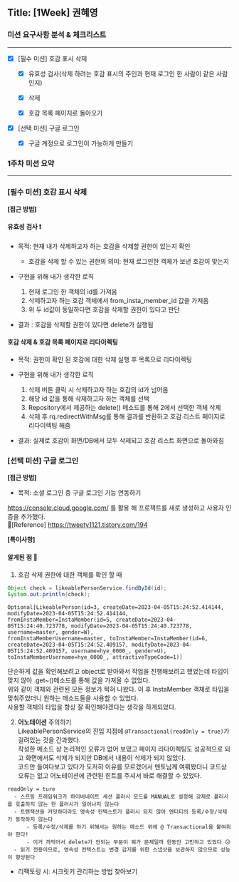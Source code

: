 ## Title: [1Week] 권혜영

### 미션 요구사항 분석 & 체크리스트

---

- [x] [필수 미션] 호감 표시 삭제
    - [x] 유효성 검사(삭제 하려는 호감 표시의 주인과 현재 로그인 한 사람이 같은 사람인지)
    - [x] 삭제
    - [x] 호감 목록 페이지로 돌아오기


- [x] [선택 미션] 구글 로그인
    - [x] 구글 계정으로 로그인이 가능하게 만들기


### 1주차 미션 요약

---
### [필수 미션] 호감 표시 삭제

**[접근 방법]**
#### 유효성 검사 ❗

- 목적: 현재 내가 삭제하고자 하는 호감을 삭제할 권한이 있는지 확인
    - 호감을 삭제 할 수 있는 권한의 의미: 현재 로그인한 객체가 보낸 호감이 맞는지


- 구현을 위해 내가 생각한 로직
    1. 현재 로그인 한 객체의 id를 가져옴
    2. 삭제하고자 하는 호감 객체에서 from_insta_member_id 값을 가져옴
    3. 위 두 id값이 동일하다면 호감을 삭제할 권한이 있다고 판단

- 결과 : 호감을 삭제할 권한이 있다면 delete가 실행됨


#### 호감 삭제 & 호감 목록 페이지로 리다이렉팅

- 목적: 권한이 확인 된 호감에 대한 삭제 실행 후 목록으로 리다이렉팅


- 구현을 위해 내가 생각한 로직
    1. 삭제 버튼 클릭 시 삭제하고자 하는 호감의 id가 넘어옴
    2. 해당 id 값을 통해 삭제하고자 하는 객체를 선택
    3. Repository에서 제공하는 delete() 메소드를 통해 2에서 선택한 객체 삭제
    4. 삭제 후 rq.redirectWithMsg를 통해 결과를 반환하고 호감 리스트 페이지로 리다이렉팅 해줌


- 결과: 실제로 호감이 화면/DB에서 모두 삭제되고 호감 리스트 화면으로 돌아와짐


### [선택 미션] 구글 로그인

**[접근 방법]**

- 목적: 소셜 로그인 중 구글 로그인 기능 연동하기

https://console.cloud.google.com/ 를 활용 해 프로잭트를 새로 생성하고 사용자 인증을 추가했다.<br>
📕[Reference] https://tweety1121.tistory.com/194




**[특이사항]**

#### 알게된 점 🤔
1. 호감 삭제 권한에 대한 객체를 확인 할 때
```java
Object check = likeablePersonService.findById(id);
System.out.println(check);
```
```shell
Optional[LikeablePerson(id=3, createDate=2023-04-05T15:24:52.414144, 
modifyDate=2023-04-05T15:24:52.414144, 
fromInstaMember=InstaMember(id=5, createDate=2023-04-05T15:24:40.723778, modifyDate=2023-04-05T15:24:40.723778, username=master, gender=W), 
fromInstaMemberUsername=master, toInstaMember=InstaMember(id=6, createDate=2023-04-05T15:24:52.409157, modifyDate=2023-04-05T15:24:52.409157, username=hye_0000_, gender=U), 
toInstaMemberUsername=hye_0000_, attractiveTypeCode=1)]
```
단순하게 값을 확인해보려고 object로 받아와서 작업을 진행해보려고 했었는데 타입이 맞지 않아 .get~()메소드를 통해 값을 가져올 수 없었다.<br>
위와 같이 객체와 관련된 모든 정보가 찍혀 나왔다. 이 후 InstaMember 객체로 타입을 맞춰주었더니 원하는 메소드들을 사용할 수 있었다. <br>
사용할 객체의 타입을 항상 잘 확인해야겠다는 생각을 하게되었다.

2. **어노테이션** 주의하기<br>
   LikeablePersonService의 진입 지점에 `@Transactional(readOnly = true)`가 걸려있는 것을 간과했다. <br>
   작성한 메소드 상 논리적인 오류가 없어 보였고 페이지 리다이렉팅도 성공적으로 되고 화면에서도 삭제가 되지만 DB에서 내용이 삭제가 되지 않았다.<br>
   코드만 들여다보고 있다가 도저히 이유를 모르겠어서 멘토님께 여쭤봤더니 코드상 오류는 없고 어노테이션에 관련된 힌트를 주셔서 바로 해결할 수 있었다.
```
readOnly = ture
  - 스프링 프레임워크가 하이버네이트 세션 플러시 모드를 MANUAL로 설정해 강제로 플러시를 호출하지 않는 한 플러시가 일어나지 않는다
  - 트랜잭션을 커밋하더라도 영속성 컨텍스트가 플러시 되지 않아 엔티티의 등록/수정/삭제가 동작하지 않는다
      - 등록/수정/삭제를 하기 위해서는 원하는 메소드 위에 @ Transactional을 붙여줘야 한다!
      - 이거 까먹어서 delete가 안되는 부분이 뭐가 문제일까 한동안 고민하고 있었다 😥
  - 읽기 전용이므로, 영속성 컨텍스트는 변경 감지를 위한 스냅샷을 보관하지 않으므로 성능이 향상된다
```

- 리팩토링 시: 시크릿키 관리하는 방법 찾아보기